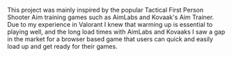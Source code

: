 This project was mainly inspired by the popular Tactical First Person Shooter Aim training games such as AimLabs and Kovaak's Aim Trainer. 
Due to my experience in Valorant I knew that warming up is essential to playing well, and the long load times with AimLabs and Kovaaks I saw a gap in the market for a browser based game that users can quick and easily load up and get ready for their games.
